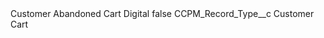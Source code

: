 <?xml version="1.0" encoding="UTF-8"?>
<CustomMetadata xmlns="http://soap.sforce.com/2006/04/metadata" xmlns:xsi="http://www.w3.org/2001/XMLSchema-instance" xmlns:xsd="http://www.w3.org/2001/XMLSchema">
    <label>Customer Abandoned Cart Digital</label>
    <protected>false</protected>
    <values>
        <field>CCPM_Record_Type__c</field>
        <value xsi:type="xsd:string">Customer Cart</value>
    </values>
</CustomMetadata>
